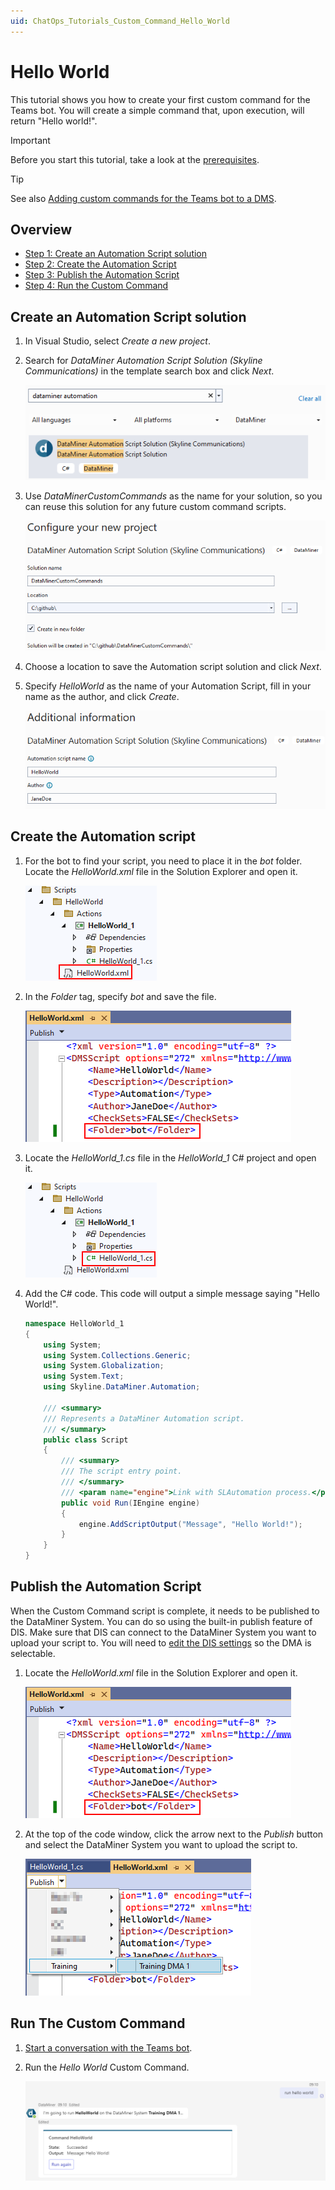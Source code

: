 ```yaml
---
uid: ChatOps_Tutorials_Custom_Command_Hello_World
---
```


# Hello World

This tutorial shows you how to create your first custom command for the Teams bot. You will create a simple command that, upon execution, will return "Hello world!".

> [!IMPORTANT]
> Before you start this tutorial, take a look at the [prerequisites](xref:ChatOps_Tutorials_Custom_Command#prerequisites).

> [!TIP]
> See also [Adding custom commands for the Teams bot to a DMS](xref:DataMiner_Teams_bot#adding-custom-commands-for-the-teams-bot-to-a-dms).

## Overview

- [Step 1: Create an Automation Script solution](#create-an-automation-script-solution)
- [Step 2: Create the Automation Script](#create-the-automation-script)
- [Step 3: Publish the Automation Script](#publish-the-automation-script)
- [Step 4: Run the Custom Command](#run-the-custom-command)

## Create an Automation Script solution

1. In Visual Studio, select *Create a new project*.

1. Search for *DataMiner Automation Script Solution (Skyline Communications)* in the template search box and click *Next*.

   ![DataMiner Automation Script Solution in Visual Studio](../images/chatops_01_001.png)

1. Use *DataMinerCustomCommands* as the name for your solution, so you can reuse this solution for any future custom command scripts.

   ![Visual Studio configure your project](../images/chatops_01_002.png)

1. Choose a location to save the Automation script solution and click *Next*.

1. Specify *HelloWorld* as the name of your Automation Script, fill in your name as the author, and click *Create*.

   ![Visual Studio create Automation script](../images/chatops_01_003.png)

## Create the Automation script

1. For the bot to find your script, you need to place it in the *bot* folder. Locate the *HelloWorld.xml* file in the Solution Explorer and open it.

   ![HelloWorld.xml file in Solution Explorer](../images/chatops_02_001.png)

1. In the *Folder* tag, specify *bot* and save the file.

   ![HelloWorld.xml file in editor](../images/chatops_02_002.png)

1. Locate the *HelloWorld_1.cs* file in the *HelloWorld_1* C# project and open it.

   ![HelloWorld.cs file in Solution Explorer](../images/chatops_02_003.png)

1. Add the C# code. This code will output a simple message saying "Hello World!".

   ```csharp
   namespace HelloWorld_1
   {
       using System;
	   using System.Collections.Generic;
	   using System.Globalization;
	   using System.Text;
	   using Skyline.DataMiner.Automation;
	
	   /// <summary>
	   /// Represents a DataMiner Automation script.
	   /// </summary>
	   public class Script
	   {
		   /// <summary>
		   /// The script entry point.
		   /// </summary>
		   /// <param name="engine">Link with SLAutomation process.</param>
		   public void Run(IEngine engine)
		   {
			   engine.AddScriptOutput("Message", "Hello World!");
		   }
	   }
   }
   ```

## Publish the Automation Script

When the Custom Command script is complete, it needs to be published to the DataMiner System. You can do so using the built-in publish feature of DIS. Make sure that DIS can connect to the DataMiner System you want to upload your script to. You will need to [edit the DIS settings](xref:DIS_settings#dma) so the DMA is selectable.

1. Locate the *HelloWorld.xml* file in the Solution Explorer and open it.

   ![HelloWorld.xml file in editor](../images/chatops_02_002.png)

1. At the top of the code window, click the arrow next to the *Publish* button and select the DataMiner System you want to upload the script to.

   ![Publish to DMA](../images/chatops_02_004.png)

## Run The Custom Command

1. [Start a conversation with the Teams bot](xref:DataMiner_Teams_bot#starting-a-conversation-with-the-teams-bot).

1. Run the *Hello World* Custom Command.

   ![Run the Hello World Custom Command](../images/chatops_04_001.png)
